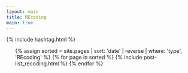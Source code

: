 ```yaml
---
layout: main
title: REcoding
main: true
---
```


<div class="loading-animation">

{% include hashtag.html %}

<ul class="catalogue">
{% assign sorted = site.pages | sort: 'date' | reverse | where: 'type', 'REcoding' %}
{% for page in sorted %}
{% include post-list_recoding.html %}
{% endfor %}
</ul>
</div>

